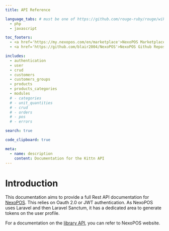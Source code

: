 ```yaml
---
title: API Reference

language_tabs: # must be one of https://github.com/rouge-ruby/rouge/wiki/List-of-supported-languages-and-lexers
  - php
  - javascript

toc_footers:
  - <a href='https://my.nexopos.com/en/marketplace'>NexoPOS Marketplace</a>
  - <a href='https://github.com/blair2004/NexoPOS'>NexoPOS Github Repository</a>

includes:
  - authentication
  - user
  - crud
  - customers
  - customers_groups
  - products
  - products_categories
  - modules
  # - categories
  # - unit_quantities
  # - crud
  # - orders
  # - pos
  # - errors

search: true

code_clipboard: true

meta:
  - name: description
    content: Documentation for the Kittn API
---
```


# Introduction

This documentation aims to provide a full Rest API documentation for [NexoPOS](https://github.com/blair2004/NexoPOS). This relies on Oauth 2.0 or JWT authentication. As NexoPOS uses Laravel and then Laravel Sanctum, it has a dedicated area to generate tokens on the user profile.

For a documentation on the [library API](https://my.nexopos.com/en/documentation), you can refer to NexoPOS website.
